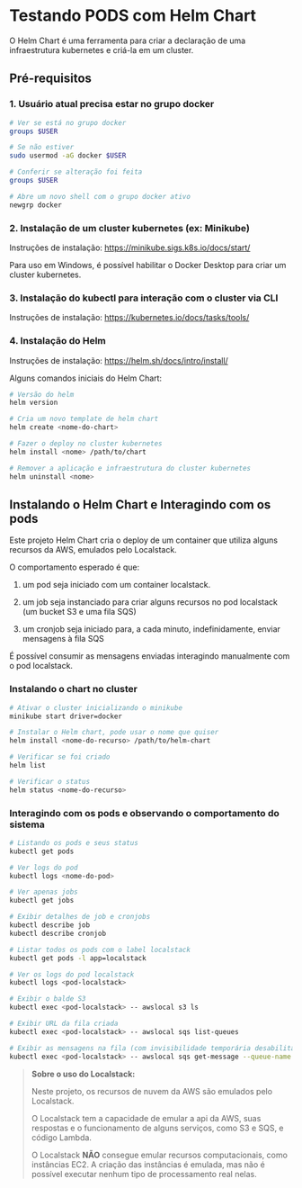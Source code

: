 # Testando PODS com Helm Chart

O Helm Chart é uma ferramenta para criar a declaração de uma infraestrutura kubernetes e criá-la em um cluster. 

## Pré-requisitos

### 1. Usuário atual precisa estar no grupo docker

```bash 
# Ver se está no grupo docker
groups $USER

# Se não estiver
sudo usermod -aG docker $USER

# Conferir se alteração foi feita 
groups $USER

# Abre um novo shell com o grupo docker ativo
newgrp docker
```

### 2. Instalação de um cluster kubernetes (ex: Minikube)

Instruções de instalação: https://minikube.sigs.k8s.io/docs/start/

Para uso em Windows, é possível habilitar o Docker Desktop para criar um cluster kubernetes. 

### 3. Instalação do kubectl para interação com o cluster via CLI

Instruções de instalação: https://kubernetes.io/docs/tasks/tools/ 

### 4. Instalação do Helm

Instruções de instalação: https://helm.sh/docs/intro/install/

Alguns comandos iniciais do Helm Chart:

```bash
# Versão do helm
helm version

# Cria um novo template de helm chart
helm create <nome-do-chart>

# Fazer o deploy no cluster kubernetes
helm install <nome> /path/to/chart

# Remover a aplicação e infraestrutura do cluster kubernetes
helm uninstall <nome>
```

## Instalando o Helm Chart e Interagindo com os pods

Este projeto Helm Chart cria o deploy de um container que utiliza alguns recursos da AWS, emulados pelo Localstack. 

O comportamento esperado é que:

1. um pod seja iniciado com um container localstack.

2. um job seja instanciado para criar alguns recursos no pod localstack (um bucket S3 e uma fila SQS)

3. um cronjob seja iniciado para, a cada minuto, indefinidamente, enviar mensagens à fila SQS 

É possível consumir as mensagens enviadas interagindo manualmente com o pod localstack. 

### Instalando o chart no cluster

```bash
# Ativar o cluster inicializando o minikube
minikube start driver=docker

# Instalar o Helm chart, pode usar o nome que quiser
helm install <nome-do-recurso> /path/to/helm-chart

# Verificar se foi criado
helm list

# Verificar o status
helm status <nome-do-recurso>
``` 

### Interagindo com os pods e observando o comportamento do sistema

```bash
# Listando os pods e seus status
kubectl get pods

# Ver logs do pod
kubectl logs <nome-do-pod>

# Ver apenas jobs
kubectl get jobs

# Exibir detalhes de job e cronjobs
kubectl describe job
kubectl describe cronjob 

# Listar todos os pods com o label localstack
kubectl get pods -l app=localstack

# Ver os logs do pod localstack
kubectl logs <pod-localstack>

# Exibir o balde S3
kubectl exec <pod-localstack> -- awslocal s3 ls

# Exibir URL da fila criada
kubectl exec <pod-localstack> -- awslocal sqs list-queues

# Exibir as mensagens na fila (com invisibilidade temporária desabilitada)
kubectl exec <pod-localstack> -- awslocal sqs get-message --queue-name <URL-da-fila> --max-number-of-messages 10 --visibility-timeout 0 --wait-time-seconds 3 --output json

``` 


> **Sobre o uso do Localstack:**
>
> Neste projeto, os recursos de nuvem da AWS são emulados pelo Localstack. 
>
> O Localstack tem a capacidade de emular a api da AWS, suas respostas e o funcionamento de alguns serviços, como S3 e SQS, e código Lambda. 
>
> O Localstack **NÃO** consegue emular recursos computacionais, como instâncias EC2. A criação das instâncias é emulada, mas não é possível executar nenhum tipo de processamento real nelas.  
